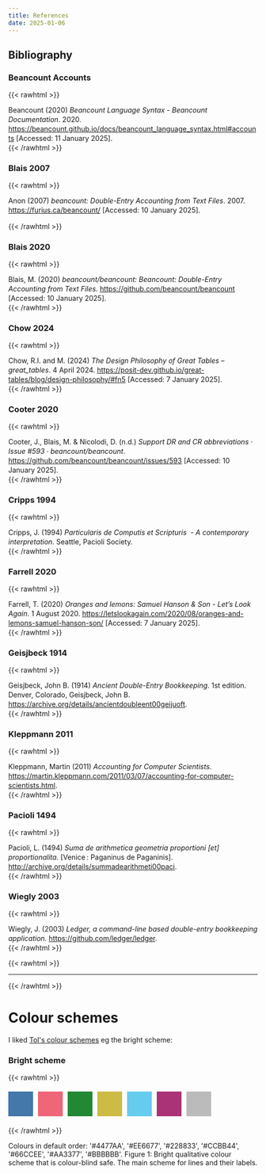 ```yaml
---
title: References
date: 2025-01-06
---
```


## Bibliography

### Beancount Accounts

{{< rawhtml >}}
<div class="csl-bib-body" style="line-height: 1.35; ">
  <div class="csl-entry">Beancount (2020) <i>Beancount Language Syntax - Beancount Documentation</i>. 2020. <a href="https://beancount.github.io/docs/beancount_language_syntax.html#accounts">https://beancount.github.io/docs/beancount_language_syntax.html#accounts</a> [Accessed: 11 January 2025].</div>
  <span class="Z3988" title="url_ver=Z39.88-2004&amp;ctx_ver=Z39.88-2004&amp;rfr_id=info%3Asid%2Fzotero.org%3A2&amp;rft_val_fmt=info%3Aofi%2Ffmt%3Akev%3Amtx%3Adc&amp;rft.type=webpage&amp;rft.title=Beancount%20Language%20Syntax%20-%20Beancount%20Documentation&amp;rft.identifier=https%3A%2F%2Fbeancount.github.io%2Fdocs%2Fbeancount_language_syntax.html%23accounts&amp;rft.aulast=Beancount&amp;rft.au=Beancount&amp;rft.date=2020"></span>
</div>
{{< /rawhtml >}}

### Blais 2007

{{< rawhtml >}}

<div class="csl-bib-body" style="line-height: 1.35; ">
  <div class="csl-entry" style="margin-bottom: 1em;">Anon (2007) <i>beancount: Double-Entry Accounting from Text Files</i>. 2007. <a href="https://furius.ca/beancount/">https://furius.ca/beancount/</a> [Accessed: 10 January 2025].</div>
  <span class="Z3988" title="url_ver=Z39.88-2004&amp;ctx_ver=Z39.88-2004&amp;rfr_id=info%3Asid%2Fzotero.org%3A2&amp;rft_val_fmt=info%3Aofi%2Ffmt%3Akev%3Amtx%3Adc&amp;rft.type=webpage&amp;rft.title=beancount%3A%20Double-Entry%20Accounting%20from%20Text%20Files&amp;rft.identifier=https%3A%2F%2Ffurius.ca%2Fbeancount%2F&amp;rft.date=2007&amp;rft.language=English"></span>
</div>
{{< /rawhtml >}}

### Blais 2020

{{< rawhtml >}}

<div class="csl-bib-body" style="line-height: 1.35; ">
  <div class="csl-entry">Blais, M. (2020) <i>beancount/beancount: Beancount: Double-Entry Accounting from Text Files.</i> <a href="https://github.com/beancount/beancount">https://github.com/beancount/beancount</a> [Accessed: 10 January 2025].</div>
  <span class="Z3988" title="url_ver=Z39.88-2004&amp;ctx_ver=Z39.88-2004&amp;rfr_id=info%3Asid%2Fzotero.org%3A2&amp;rft_val_fmt=info%3Aofi%2Ffmt%3Akev%3Amtx%3Adc&amp;rft.type=webpage&amp;rft.title=beancount%2Fbeancount%3A%20Beancount%3A%20Double-Entry%20Accounting%20from%20Text%20Files.&amp;rft.identifier=https%3A%2F%2Fgithub.com%2Fbeancount%2Fbeancount&amp;rft.aufirst=Martin&amp;rft.aulast=Blais&amp;rft.au=Martin%20Blais"></span>
</div>
{{< /rawhtml >}}

### Chow 2024

{{< rawhtml >}}

<div class="csl-bib-body" style="line-height: 1.35; ">
  <div class="csl-entry">Chow, R.I. and M. (2024) <i>The Design Philosophy of Great Tables – great_tables</i>. 4 April 2024. <a href="https://posit-dev.github.io/great-tables/blog/design-philosophy/#fn5">https://posit-dev.github.io/great-tables/blog/design-philosophy/#fn5</a> [Accessed: 7 January 2025].</div>
  <span class="Z3988" title="url_ver=Z39.88-2004&amp;ctx_ver=Z39.88-2004&amp;rfr_id=info%3Asid%2Fzotero.org%3A2&amp;rft_val_fmt=info%3Aofi%2Ffmt%3Akev%3Amtx%3Adc&amp;rft.type=webpage&amp;rft.title=The%20Design%20Philosophy%20of%20Great%20Tables%20%E2%80%93%20great_tables&amp;rft.identifier=https%3A%2F%2Fposit-dev.github.io%2Fgreat-tables%2Fblog%2Fdesign-philosophy%2F%23fn5&amp;rft.aufirst=Rich%20Iannone%20and%20Michael&amp;rft.aulast=Chow&amp;rft.au=Rich%20Iannone%20and%20Michael%20Chow&amp;rft.date=2024-04-04&amp;rft.language=en"></span>
</div>
{{< /rawhtml >}}

### Cooter 2020

{{< rawhtml >}}
<div class="csl-bib-body" style="line-height: 1.35; ">
  <div class="csl-entry">Cooter, J., Blais, M. &amp; Nicolodi, D. (n.d.) <i>Support DR and CR abbreviations · Issue #593 · beancount/beancount</i>. <a href="https://github.com/beancount/beancount/issues/593">https://github.com/beancount/beancount/issues/593</a> [Accessed: 10 January 2025].</div>
  <span class="Z3988" title="url_ver=Z39.88-2004&amp;ctx_ver=Z39.88-2004&amp;rfr_id=info%3Asid%2Fzotero.org%3A2&amp;rft_val_fmt=info%3Aofi%2Ffmt%3Akev%3Amtx%3Adc&amp;rft.type=webpage&amp;rft.title=Support%20DR%20and%20CR%20abbreviations%20%C2%B7%20Issue%20%23593%20%C2%B7%20beancount%2Fbeancount&amp;rft.identifier=https%3A%2F%2Fgithub.com%2Fbeancount%2Fbeancount%2Fissues%2F593&amp;rft.aufirst=Joe&amp;rft.aulast=Cooter&amp;rft.au=Joe%20Cooter&amp;rft.au=Martin%20Blais&amp;rft.au=Daniele%20Nicolodi"></span>
</div>
{{< /rawhtml >}}

### Cripps 1994

{{< rawhtml >}}

<div class="csl-bib-body" style="line-height: 1.35; ">
  <div class="csl-entry">Cripps, J. (1994) <i>Particularis de Computis et Scripturis&nbsp; - A contemporary interpretation</i>. Seattle, Pacioli Society.</div>
  <span class="Z3988" title="url_ver=Z39.88-2004&amp;ctx_ver=Z39.88-2004&amp;rfr_id=info%3Asid%2Fzotero.org%3A2&amp;rft_val_fmt=info%3Aofi%2Ffmt%3Akev%3Amtx%3Abook&amp;rft.genre=book&amp;rft.btitle=Particularis%20de%20Computis%20et%20Scripturis%20%20-%20A%20contemporary%20interpretation&amp;rft.place=Seattle&amp;rft.publisher=Pacioli%20Society&amp;rft.aufirst=Jeremy&amp;rft.aulast=Cripps&amp;rft.au=Jeremy%20Cripps&amp;rft.date=1994&amp;rft.language=English"></span>
</div>
{{< /rawhtml >}}

### Farrell 2020

{{< rawhtml >}}

<div class="csl-bib-body" style="line-height: 1.35; ">
  <div class="csl-entry">Farrell, T. (2020) <i>Oranges and lemons: Samuel Hanson &amp; Son - Let’s Look Again</i>. 1 August 2020. <a href="https://letslookagain.com/2020/08/oranges-and-lemons-samuel-hanson-son/">https://letslookagain.com/2020/08/oranges-and-lemons-samuel-hanson-son/</a> [Accessed: 7 January 2025].</div>
  <span class="Z3988" title="url_ver=Z39.88-2004&amp;ctx_ver=Z39.88-2004&amp;rfr_id=info%3Asid%2Fzotero.org%3A2&amp;rft_val_fmt=info%3Aofi%2Ffmt%3Akev%3Amtx%3Adc&amp;rft.type=webpage&amp;rft.title=Oranges%20and%20lemons%3A%20Samuel%20Hanson%20%26%20Son%20-%20Let's%20Look%20Again&amp;rft.description=Samuel%20Hanson%20%26%20Son%20traded%20independently%20for%20over%20200%20years.%20The%20early%20years%20of%20the%20business%20Samuel%20Hanson%20established%20premises%20at%2047%20Botolph%20Lane%20in%20the%20City%20of%20London%20from%201747.%20The%20Hanson%20family%20are%20believed%20to%20have%20originated%20from%20Yorkshire.%20Hanson%20traded%20as%20a%20fruit%20importer%2C%20mostly%20dealing%20in%20oranges%2C%20but%20also%20importing%20lemons&amp;rft.identifier=https%3A%2F%2Fletslookagain.com%2F2020%2F08%2Foranges-and-lemons-samuel-hanson-son%2F&amp;rft.aufirst=T.&amp;rft.aulast=Farrell&amp;rft.au=T.%20Farrell&amp;rft.date=2020-08-01&amp;rft.language=en-GB"></span>
</div>
{{< /rawhtml >}}

### Geisjbeck 1914

{{< rawhtml >}}

<div class="csl-bib-body" style="line-height: 1.35; ">
  <div class="csl-entry">Geisjbeck, John B. (1914) <i>Ancient Double-Entry Bookkeeping</i>. 1st edition. Denver, Colorado, Geisjbeck, John B. <a href="https://archive.org/details/ancientdoubleent00geijuoft">https://archive.org/details/ancientdoubleent00geijuoft</a>.</div>
  <span class="Z3988" title="url_ver=Z39.88-2004&amp;ctx_ver=Z39.88-2004&amp;rfr_id=info%3Asid%2Fzotero.org%3A2&amp;rft_val_fmt=info%3Aofi%2Ffmt%3Akev%3Amtx%3Abook&amp;rft.genre=book&amp;rft.btitle=Ancient%20Double-Entry%20Bookkeeping&amp;rft.place=Denver%2C%20Colorado&amp;rft.publisher=Geisjbeck%2C%20John%20B.&amp;rft.edition=1&amp;rft.aulast=Geisjbeck%2C%20John%20B.&amp;rft.au=Geisjbeck%2C%20John%20B.&amp;rft.date=1914&amp;rft.language=English"></span>
</div>
{{< /rawhtml >}}

### Kleppmann 2011

{{< rawhtml >}}

<div class="csl-bib-body" style="line-height: 1.35; ">
  <div class="csl-entry">Kleppmann, Martin (2011) <i>Accounting for Computer Scientists</i>. <a href="https://martin.kleppmann.com/2011/03/07/accounting-for-computer-scientists.html">https://martin.kleppmann.com/2011/03/07/accounting-for-computer-scientists.html</a>.</div>
  <span class="Z3988" title="url_ver=Z39.88-2004&amp;ctx_ver=Z39.88-2004&amp;rfr_id=info%3Asid%2Fzotero.org%3A2&amp;rft_val_fmt=info%3Aofi%2Ffmt%3Akev%3Amtx%3Adc&amp;rft.type=blogPost&amp;rft.title=Accounting%20for%20Computer%20Scientists&amp;rft.identifier=https%3A%2F%2Fmartin.kleppmann.com%2F2011%2F03%2F07%2Faccounting-for-computer-scientists.html&amp;rft.date=2011-03-07"></span>
</div>
{{< /rawhtml >}}

### Pacioli 1494

{{< rawhtml >}}

<div class="csl-bib-body" style="line-height: 1.35; ">
  <div class="csl-entry">Pacioli, L. (1494) <i>Suma de arithmetica geometria proportioni [et] proportionalita</i>. [Venice : Paganinus de Paganinis]. <a href="http://archive.org/details/summadearithmeti00paci">http://archive.org/details/summadearithmeti00paci</a>.</div>
  <span class="Z3988" title="url_ver=Z39.88-2004&amp;ctx_ver=Z39.88-2004&amp;rfr_id=info%3Asid%2Fzotero.org%3A2&amp;rft_val_fmt=info%3Aofi%2Ffmt%3Akev%3Amtx%3Abook&amp;rft.genre=book&amp;rft.btitle=Suma%20de%20arithmetica%20geometria%20proportioni%20%5Bet%5D%20proportionalita&amp;rft.publisher=%5BVenice%20%3A%20Paganinus%20de%20Paganinis%5D&amp;rft.aufirst=Luca&amp;rft.aulast=Pacioli&amp;rft.au=Luca%20Pacioli&amp;rft.au=undefined&amp;rft.date=1494&amp;rft.tpages=626&amp;rft.language=ita"></span>
</div>
{{< /rawhtml >}}

### Wiegly 2003

{{< rawhtml >}}
<div class="csl-bib-body" style="line-height: 1.35; ">
  <div class="csl-entry">Wiegly, J. (2003) <i>Ledger, a command-line based double-entry bookkeeping application.</i> <a href="https://github.com/ledger/ledger">https://github.com/ledger/ledger</a>.</div>
  <span class="Z3988" title="url_ver=Z39.88-2004&amp;ctx_ver=Z39.88-2004&amp;rfr_id=info%3Asid%2Fzotero.org%3A2&amp;rft_val_fmt=info%3Aofi%2Ffmt%3Akev%3Amtx%3Adc&amp;rft.type=computerProgram&amp;rft.title=Ledger%2C%20a%20command-line%20based%20double-entry%20bookkeeping%20application.&amp;rft.description=Double-entry%20accounting%20system%20with%20a%20command-line%20reporting%20interface&amp;rft.identifier=https%3A%2F%2Fgithub.com%2Fledger%2Fledger&amp;rft.aufirst=John&amp;rft.aulast=Wiegly&amp;rft.au=John%20Wiegly&amp;rft.date=2003"></span>
</div>
{{< /rawhtml >}}

{{< rawhtml >}}<hr>{{< /rawhtml >}}

# Colour schemes

I liked [Tol's colour schemes](https://personal.sron.nl/~pault/) eg the bright scheme:

### Bright scheme

{{< rawhtml >}}

<div style="display: flex; gap: 10px; margin: 20px 0;">
    <div style="width: 50px; height: 50px; background-color: #4477AA;"></div>
    <div style="width: 50px; height: 50px; background-color: #EE6677;"></div>
    <div style="width: 50px; height: 50px; background-color: #228833;"></div>
    <div style="width: 50px; height: 50px; background-color: #CCBB44;"></div>
    <div style="width: 50px; height: 50px; background-color: #66CCEE;"></div>
    <div style="width: 50px; height: 50px; background-color: #AA3377;"></div>
    <div style="width: 50px; height: 50px; background-color: #BBBBBB;"></div>
</div>
{{< /rawhtml >}}

Colours in default order: '#4477AA', '#EE6677', '#228833', '#CCBB44', '#66CCEE', '#AA3377', '#BBBBBB'.
Figure 1: Bright qualitative colour scheme that is colour-blind safe. The main scheme for lines and their labels.
